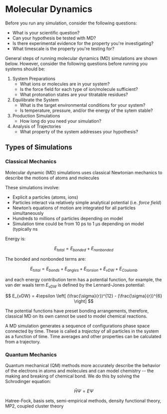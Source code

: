 # Molecular Dynamics

Before you run any simulation, consider the following questions:

- What is your scientific question?
- Can your hypothesis be tested with MD?
- Is there experimental evidence for the property you're investigating?
- What timescale is the property you're testing for?

General steps of running molecular dynamics (MD) simulations are shown below. However, consider the following questions before running you systems should be:

1. System Preparations
     - What ions or molecules are in your system?
     - Is the force field for each type of ion/molecule sufficient?
     - What protonation states are your titratable residues?
2. Equilibrate the System
    - What is the target environmental conditions for your system?
    - Is temperature, pressure, and/or the energy of the sytem stable? 
3. Production Simulations 
    - How long do you need your simulation?
4. Analysis of Trajectories
    - What property of the system addresses your hypothesis?

## Types of Simulations

### Classical Mechanics

Molecular dynamic (MD) simulations uses classical Newtonian mechanics to describe the motions of atoms and molecules

These simulations involve:

- Explicit a particles (atoms, ions)
- Particles interact via relatively simple analytical potential (i.e. *force field*)
- Newton’s equations of motion are integrated for all particles simultaneously
- Hundreds to millions of particles depending on model
- Simulation time could be from 10 ps to 1 μs depending on model (typically ns

Energy is:

$$
E_{total} = E_{bonded} + E_{nonbonded}
$$

The bonded and nonbonded terms are:

$$
E_{total} = E_{bonds} + E_{angles} + E_{torsion} + E_{vDW} + E_{Coulomb}
$$

and each energy contribution term has a potential function, for example, the van der waals term $E_{vDW}$ is defined by the Lennard-Jones potential:

$$
E_{vDW} = 4\epsilon  \left[ (\frac{\sigma}{r})^{12} - (\frac{\sigma}{r})^{6} \right]
$$

The potential functions have preset bonding arrangements, therefore, classical MD on its own cannot be used to model chemical reactions.  

A MD simulation generates a sequence of configurations phase space connected by time. These is called a *trajectoy* of all particles in the system as a function of time. Time averages and other properties can be calculated from a trajectory.

### Quantum Mechanics

Quantum mechanical (QM) methods more accurately describe the behavior of the electrons in atoms and molecules and can model chemistry -- the making and breaking of chemical bond. We do this by solving the Schrodinger equation:

$$
\hat{H} \Psi = E \Psi
$$

Hatree-Fock, basis sets, semi-empirical methods, density functional theory, MP2, coupled cluster theory
